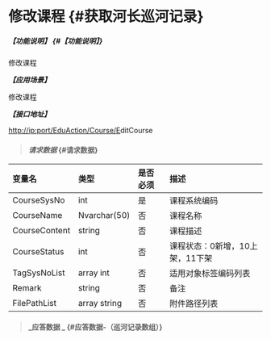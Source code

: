 # 修改课程 {#获取河长巡河记录}

##### _【功能说明】_ {#【功能说明】}

修改课程

_**【应用场景】**_

修改课程

_**【接口地址】**_

[http://ip:port/EduAction/Course/E](http://ip:port/HMQuery/PatrolRiver/GetPatrolRivers)ditCourse

> #### _请求数据_ {#请求数据}

| 变量名 | 类型 | 是否必须 | 描述 |
| :--- | :--- | :--- | :--- |
| CourseSysNo | int | 是 | 课程系统编码 |
| CourseName | Nvarchar\(50\) | 否 | 课程名称 |
| CourseContent | string | 否 | 课程描述 |
| CourseStatus | int | 否 | 课程状态：0新增，10上架，11下架 |
| TagSysNoList | array int | 否 | 适用对象标签编码列表 |
| Remark | string | 否 | 备注 |
| FilePathList | array string | 否 | 附件路径列表 |

> #### _应答数据 _ {#应答数据-（巡河记录数组）}



